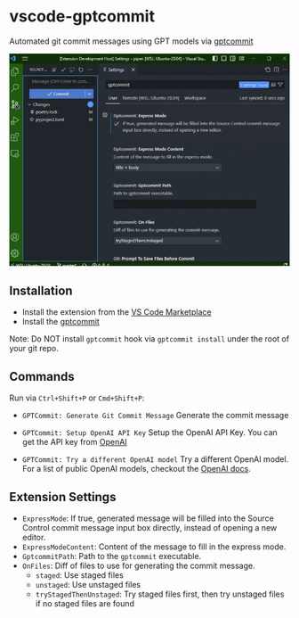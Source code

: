 # vscode-gptcommit

Automated git commit messages using GPT models via [gptcommit][1]

![vscode-gptcommit][2]

## Installation

- Install the extension from the [VS Code Marketplace](https://marketplace.visualstudio.com/items?itemName=pwwang.vscode-gptcommit)
- Install the [gptcommit][1]

Note: Do NOT install `gptcommit` hook via `gptcommit install` under the root of your git repo.

## Commands

Run via `Ctrl+Shift+P` or `Cmd+Shift+P`:

- `GPTCommit: Generate Git Commit Message`
  Generate the commit message

- `GPTCommit: Setup OpenAI API Key`
  Setup the OpenAI API Key. You can get the API key from [OpenAI][3]

- `GPTCommit: Try a different OpenAI model`
  Try a different OpenAI model. For a list of public OpenAI models, checkout the [OpenAI docs][4].

## Extension Settings

- `ExpressMode`: If true, generated message will be filled into the Source Control commit message input box directly, instead of opening a new editor.
- `ExpressModeContent`: Content of the message to fill in the express mode.
- `GptcommitPath`: Path to the `gptcommit` executable.
- `OnFiles`: Diff of files to use for generating the commit message.
  - `staged`: Use staged files
  - `unstaged`: Use unstaged files
  - `tryStagedThenUnstaged`: Try staged files first, then try unstaged files if no staged files are found

[1]: https://github.com/zurawiki/gptcommit
[2]: https://raw.githubusercontent.com/pwwang/vscode-gptcommit/master/vscode-gptcommit.gif
[3]: https://openai.com/api/
[4]: https://beta.openai.com/docs/models/overview
